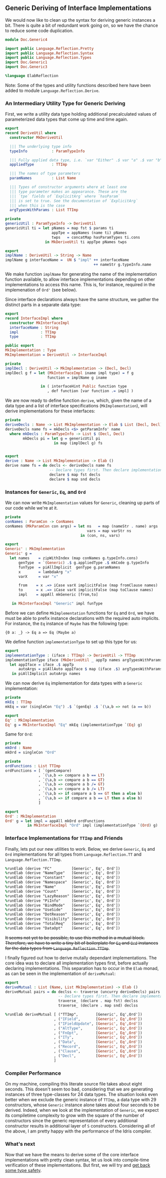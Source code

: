 ## Generic Deriving of Interface Implementations

We would now like to clean up the syntax for deriving
generic instances a bit. There is quite a bit of redundant
work going on, so we have the chance to reduce some code
duplication.

```idris
module Doc.Generic4

import public Language.Reflection.Pretty
import public Language.Reflection.Syntax
import public Language.Reflection.Types
import Doc.Generic1
import Doc.Generic3

%language ElabReflection
```

Note: Some of the types and utility functions described
here have been added to module `Language.Reflection.Derive`.

### An Intermediary Utility Type for Generic Deriving

First, we write a utility data type holding additional
precalculated values of parameterized data types that
come up time and time again.

```idris
export
record DeriveUtil where
  constructor MkDeriveUtil

  ||| The underlying type info
  typeInfo           : ParamTypeInfo

  ||| Fully applied data type, i.e. `var "Either" .$ var "a" .$ var "b"`
  appliedType        : TTImp

  ||| The names of type parameters
  paramNames         : List Name

  ||| Types of constructor arguments where at least one
  ||| type parameter makes an appearance. These are the
  ||| `tpe` fields of `ExplicitArg` where `hasParam`
  ||| is set to true. See the documentation of `ExplicitArg`
  ||| when this is the case
  argTypesWithParams : List TTImp

private
genericUtil : ParamTypeInfo -> DeriveUtil
genericUtil ti = let pNames = map fst $ params ti
                     appTpe = appNames (name ti) pNames
                     twps   = concatMap hasParamTypes ti.cons
                  in MkDeriveUtil ti appTpe pNames twps

export
implName : DeriveUtil -> String -> Name
implName g interfaceName =  UN $ "impl" ++ interfaceName
                                        ++ nameStr g.typeInfo.name
```

We make function `implName` for generating the name of the
implementation function available, to allow interface
implementations depending on other implementations
to access this name. This is, for instance, required in
the implemenation of `Ord'` (see below).

Since interface declarations always have the same
structure, we gather the distinct parts in a separate
data type:

```idris
export
record InterfaceImpl where
  constructor MkInterfaceImpl
  interfaceName : String
  impl          : TTImp
  type          : TTImp

public export
MkImplementation : Type
MkImplementation = DeriveUtil -> InterfaceImpl

private
implDecl : DeriveUtil -> MkImplementation -> (Decl, Decl)
implDecl g f = let (MkInterfaceImpl iname impl type) = f g
                   function = implName g iname

                in ( interfaceHint Public function type
                   , def function [var function .= impl] )
```

We are now ready to define function `derive`, which,
given the name of a data type and a list of
interface specifications (`MkImplementation`),
will derive implementations for these interfaces:

```idris
private
deriveDecls : Name -> List MkImplementation -> Elab $ List (Decl, Decl)
deriveDecls name fs = mkDecls <$> getParamInfo' name
  where mkDecls : ParamTypeInfo -> List $ (Decl, Decl)
        mkDecls pi = let g = genericUtil pi
                      in map (implDecl g) fs


export
derive : Name -> List MkImplementation -> Elab ()
derive name fs = do decls <- deriveDecls name fs
                    -- Declare types first. Then declare implementations.
                    declare $ map fst decls
                    declare $ map snd decls
```

### Instances for `Generic`, `Eq`, and `Ord`

We can now write `MkImplementation` values for `Generic`,
cleaning up parts of our code while we're at it.

```idris
private
conNames : ParamCon -> ConNames
conNames (MkParamCon con args) = let ns   = map (nameStr . name) args
                                     vars = map varStr ns
                                  in (con, ns, vars)

export
Generic' : MkImplementation
Generic' g =
  let names    = zipWithIndex (map conNames g.typeInfo.cons)
      genType  = `(Generic) .$ g.appliedType .$ mkCode g.typeInfo
      funType  = piAllImplicit  genType g.paramNames
      x        = lambdaArg "x"
      varX     = var "x"

      from    = x .=> iCase varX implicitFalse (map fromClause names)
      to      = x .=> iCase varX implicitFalse (map toClause names)
      impl    = appAll mkGeneric [from,to]

   in MkInterfaceImpl "Generic" impl funType
```

Before we can define `MkImplementation` functions for `Eq`
and `Ord`, we have must be able to prefix instance
declarations with the required auto implicits. For instance,
the `Eq` instance of `Maybe` has the following type:

```
{0 a: _} -> Eq a => Eq (Maybe a)
```

We define function `implementationType` to set up this type
for us:

```idris
export
implementationType : (iface : TTImp) -> DeriveUtil -> TTImp
implementationType iface (MkDeriveUtil _ appTp names argTypesWithParams) =
  let appIface = iface .$ appTp
      autoArgs = piAllAuto appIface $ map (iface .$) argTypesWithParams
   in piAllImplicit autoArgs names
```

We can now derive `Eq` implementation for data types with
a `Generic` implementation:

```idris
private
mkEq : TTImp
mkEq = var (singleCon "Eq") .$ `(genEq) .$ `(\a,b => not (a == b))

export
Eq' : MkImplementation
Eq' g = MkInterfaceImpl "Eq" mkEq (implementationType `(Eq) g)
```

Same for `Ord`:

```idris
private
mkOrd : Name
mkOrd = singleCon "Ord"

private
ordFunctions : List TTImp
ordFunctions = [ `(genCompare)
               , `(\a,b => compare a b == LT)
               , `(\a,b => compare a b == GT)
               , `(\a,b => compare a b /= GT)
               , `(\a,b => compare a b /= LT)
               , `(\a,b => if compare a b == GT then a else b)
               , `(\a,b => if compare a b == LT then a else b)
               ]

export
Ord' : MkImplementation
Ord' g = let impl = appAll mkOrd ordFunctions
          in MkInterfaceImpl "Ord" impl (implementationType `(Ord) g)
```

### Interface Implementations for `TTImp` and Friends

Finally, lets put our new utilities to work. Below, we derive
`Generic`, `Eq` and `Ord` implementations for all types
from `Language.Reflection.TT` and `Language.Reflection.TTImp`.

```idris
%runElab (derive "FC"         [Generic', Eq', Ord'])
%runElab (derive "NameType"   [Generic', Eq', Ord'])
%runElab (derive "Constant"   [Generic', Eq', Ord'])
%runElab (derive "Namespace"  [Generic', Eq', Ord'])
%runElab (derive "Name"       [Generic', Eq', Ord'])
%runElab (derive "Count"      [Generic', Eq', Ord'])
%runElab (derive "LazyReason" [Generic', Eq', Ord'])
%runElab (derive "PiInfo"     [Generic', Eq', Ord'])
%runElab (derive "BindMode"   [Generic', Eq', Ord'])
%runElab (derive "UseSide"    [Generic', Eq', Ord'])
%runElab (derive "DotReason"  [Generic', Eq', Ord'])
%runElab (derive "Visibility" [Generic', Eq', Ord'])
%runElab (derive "TotalReq"   [Generic', Eq', Ord'])
%runElab (derive "DataOpt"    [Generic', Eq', Ord'])
```

~~It seems not yet to be possible, to use this method in a mutual
block. Therefore, we have to write a tiny bit
of boilerplate for `Eq` and `Ord` instances
for the data types from `Language.Reflection.TTImp`~~.

I finally figured out how to derive mutally dependant implementations.
The core idea was to declare all implementation types first,
before actually declaring implementations. This separation has
to occur in the `Elab` monad, as can be seen in the implementation
of `deriveMutual`:

```idris
export
deriveMutual : List (Name, List MkImplementation) -> Elab ()
deriveMutual pairs = do declss <- traverse (uncurry deriveDecls) pairs
                        -- Declare types first. Then declare implementations.
                        traverse_ (declare . map fst) declss
                        traverse_ (declare . map snd) declss

%runElab deriveMutual [ ("TTImp",        [Generic', Eq',Ord'])
                      , ("IField",       [Generic', Eq',Ord'])
                      , ("IFieldUpdate", [Generic', Eq',Ord'])
                      , ("AltType",      [Generic', Eq',Ord'])
                      , ("FnOpt",        [Generic', Eq',Ord'])
                      , ("ITy",          [Generic', Eq',Ord'])
                      , ("Data",         [Generic', Eq',Ord'])
                      , ("Record",       [Generic', Eq',Ord'])
                      , ("Clause",       [Generic', Eq',Ord'])
                      , ("Decl",         [Generic', Eq',Ord'])
                      ]
```

### Compiler Performance

On my machine, compiling this literate source file takes about
eight seconds. This doesn't seem too bad, considering that
we are generating instances of three type-classes
for 24 data types. The situation looks even better when
we exclude the generic instance of `TTImp`, a data type
with 29 constructors, whose `Generic`
instance alone takes about four seconds
to be derived. Indeed, when we look at the implementation of
`Generic`, we expect its compiletime complexity to grow
with the square of the number of constructors since
the generic representation of every additional constructor
results in additional layer of `S` constructors.
Considering all of the above, I am pretty happy with the
performance of the Idris compiler.

### What's next

Now that we have the means to derive some of the core interface
implementations with pretty clean syntax, let us look into
compile-time verification of these implementations.
But first, we will try and [get back some type safety](Generic5.md).

